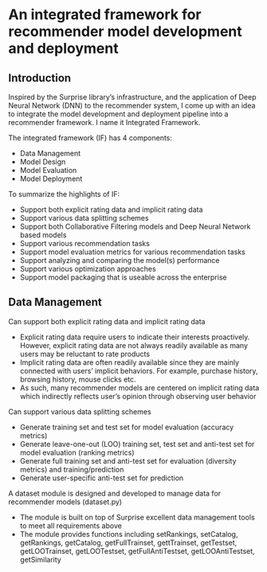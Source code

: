 # An integrated framework for recommender model development and deployment

## Introduction

Inspired by the Surprise library’s infrastructure, and the application of Deep Neural Network (DNN) to the recommender system, I come up with an idea to integrate the model development and deployment pipeline into a recommender framework. I name it Integrated Framework.

The integrated framework (IF) has 4 components:
* Data Management
* Model Design
* Model Evaluation
* Model Deployment

To summarize the highlights of IF:
* Support both explicit rating data and implicit rating data
* Support various data splitting schemes
* Support both Collaborative Filtering models and Deep Neural Network based models
* Support various recommendation tasks
* Support model evaluation metrics for various recommendation tasks
* Support analyzing and comparing the model(s) performance
* Support various optimization approaches
* Support model packaging that is useable across the enterprise

## Data Management

Can support both explicit rating data and implicit rating data
* Explicit rating data require users to indicate their interests proactively. However, explicit rating data are not always readily available as many users may be reluctant to rate products
* Implicit rating data are often readily available since they are mainly connected with users’ implicit behaviors. For example, purchase history, browsing history, mouse clicks etc.
* As such, many recommender models are centered on implicit rating data which indirectly reflects user’s opinion through observing user behavior

Can support various data splitting schemes
* Generate training set and test set for model evaluation (accuracy metrics)
* Generate leave-one-out (LOO) training set, test set and anti-test set for model evaluation (ranking metrics)
* Generate full training set and anti-test set for evaluation (diversity metrics) and training/prediction
* Generate user-specific anti-test set for prediction

A dataset module is designed and developed to manage data for recommender models (dataset.py)
* The module is built on top of Surprise excellent data management tools to meet all requirements above
* The module provides functions including setRankings, setCatalog, getRankings, getCatalog, getFullTrainset, gettTrainset, getTestset, getLOOTrainset, getLOOTestset, getFullAntiTestset, getLOOAntiTestset, getSimilarity
